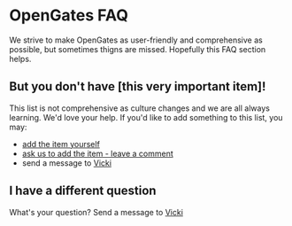 # OpenGates FAQ
We strive to make OpenGates as user-friendly and comprehensive as possible, but sometimes thigns are missed. Hopefully this FAQ section helps.

## But you don't have [this very important item]!
This list is not comprehensive as culture changes and we are all always learning. We'd love your help. If you'd like to add something to this list, you may:
 - [add the item yourself](https://github.com/VickiLanger/OpenGates/issues/1)
 - [ask us to add the item - leave a comment](https://github.com/VickiLanger/OpenGates/issues/1)
 - send a message to [Vicki](https://twitter.com/messages/compose?recipient_id=703775726365966336&text=Can%20you%20add%20this%20to%20the%20AntiGatekeeping%20checklist:%C2%A0)

## I have a different question
What's your question? Send a message to [Vicki](https://twitter.com/messages/compose?recipient_id=703775726365966336&text=Question%20about%20AntiGatekeeping%20checklist:%C2%A0)
